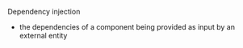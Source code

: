 Dependency injection
-  the dependencies of a component being provided as input by an external entity